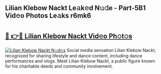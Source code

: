 ## Lilian Klebow Nackt Le𝚊k𝚎d N𝚞𝚍e - Part-5B1 Vid𝚎o Photos Le𝚊ks r6mk6

# <h2><a href="http://fb3eb4.evod.top/?m=Lilian+Klebow+Nackt">🔗 👉🔴 Lilian Klebow Nackt Vid𝚎o Ph𝚘t𝚘s</a></h2>

[![Lilian Klebow Nackt N𝚞d𝚎s](https://i.imgur.com/8V9OHl7.gif)](http://fb3eb4.evod.top/?m=Lilian+Klebow+Nackt)
Social media sensation Lilian Klebow Nackt, recognized for sharing lifestyle and dance content, including dance performances and vlogs. Meet Lilian Klebow Nackt, a public figure known for his charitable deeds and community involvement. 
